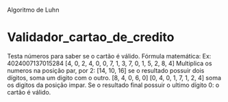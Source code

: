 Algoritmo de Luhn
# Validador_cartao_de_credito
Testa números para saber se o cartão é válido.
Fórmula matemática: Ex: 4024007137015284
[4, 0, 2, 4, 0, 0, 7, 1, 3, 7, 0, 1, 5, 2, 8, 4] Multiplica os numeros na posição par, por 2:
[14, 10, 16] se o resultado possuir dois dígitos, soma um digito com o outro.
[8, 4, 0, 6, 0] 
[0, 4, 0, 1, 7, 1, 2, 4] soma os digitos da posição impar.
Se o resultado final possuir o ultimo dígito 0: o cartão é válido.
